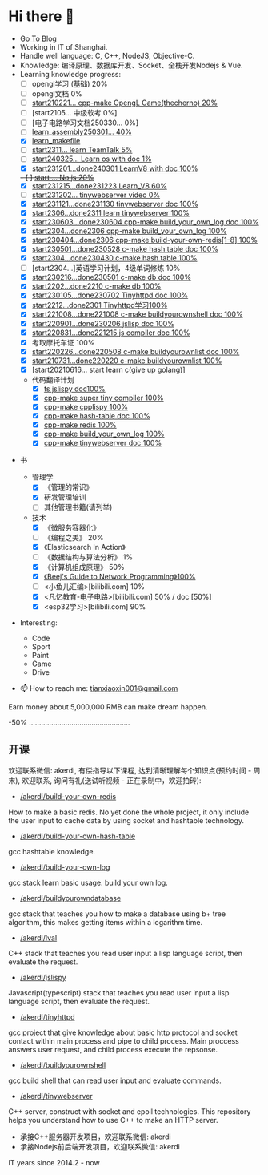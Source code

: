 # Hi there 👋

+ [Go To Blog](https://akerdi.github.io)
+ Working in IT of Shanghai.
+ Handle well language: C, C++, NodeJS, Objective-C.
+ Knowledge: 编译原理、数据库开发、Socket、全栈开发Nodejs & Vue.
+ Learning knowledge progress: 
  - [ ] opengl学习 (基础) 20%
  - [ ] opengl文档 0%
  - [ ] [start210221... cpp-make OpengL Game(thecherno) 20%](https://www.bilibili.com/video/BV1mL4y1b7vZ/?spm_id_from=333.337.search-card.all.click&vd_source=3870947727828a3261a9d870fa8d6f2c)
  - [ ] [start2105... 中级软考 0%]
  - [ ] [电子电路学习文档250330... 0%]
  - [ ] [learn_assembly250301... 40%](https://github.com/akerdi/learn_assembly)
  - [x] [learn_makefile](https://github.com/akerdi/learn_makefile)
  - [ ] [start2311... learn TeamTalk 5%](https://github.com/balloonwj/TeamTalk)
  - [ ] [start240325... Learn os with doc 1%](https://github.com/akerdi/os01)
  - [x] [start231201...done240301 LearnV8 with doc 100%](https://github.com/akerdi/Learn_V8)
  
  ~~- [ ] [start ... No.js 20%](知晓如何构建和调用过程)~~
  - [x] [start231215...done231223 Learn_V8 60%](https://github.com/akerdi/Learn_V8)
  - [ ] [start231202... tinywebserver video 0%](https://bilibili.com)
  - [x] [start231121...done231130 tinywebserver doc 100%](https://github.com/akerdi/tinywebserver)
  - [x] [start2306...done2311 learn tinywebserver 100%](https://github.com/qinguoyi/TinyWebServer)
  - [x] [start230603...done230604 cpp-make build_your_own_log doc 100%](https://github.com/akerdi/build_your_own_log)
  - [x] [start2304...done2306 cpp-make build_your_own_log 100%](https://github.com/rxi/log.c)
  - [x] [start230404...done2306 cpp-make build-your-own-redis[1-8] 100%](https://build-your-own.org/redis/)
  - [x] [start230501...done230528 c-make hash table doc 100%](https://github.com/akerdi/build-your-own-hash-table)
  - [x] [start2304...done230430 c-make hash table 100%](https://github.com/jamesroutley/write-a-hash-table)
  - [ ] [start2304...]英语学习计划，4级单词修炼 10%
  - [x] [start230216...done230501 c-make db doc 100%](https://github.com/akerdi/buildyourownsqlite)
  - [x] [start2202...done2210 c-make db 100%](https://cstack.github.io/db_tutorial/)
  - [x] [start230105...done230702 Tinyhttpd doc 100%](https://github.com/akerdi/tinyhttpd)
  - [x] [start2212...done2301 Tinyhttpd学习100%](http://www.buildyourownlisp.com/)
  <!-- [x] [c-make **Programing Language** 99%](http://www.buildyourownlisp.com/) -->
  <!-- [x] c-make **Programing Language** write an artical 95% -->
  - [x] [start221008...done221008 c-make buildyourownshell doc 100%](https://github.com/akerdi/buildyourownshell)
  - [x] [start220901...done230206 jslisp doc 100%](https://github.com/akerdi/jslispy)
  - [x] [start220831...done221215 js compiler doc 100%](https://github.com/akerdi/compiler)
  - [x] 考取摩托车证 100%
  - [x] [start220226...done220508 c-make buildyourownlist doc 100%](http://www.buildyourownlisp.com/)
  - [x] [start210731...done220220 c-make buildyourownlist 100%](http://www.buildyourownlisp.com/)
  - [x] [start20210616... start learn c(give up golang)]
  
  + 代码翻译计划
    - [x] [ts jslispy doc100%](https://github.com/akerdi/jslispy)
    - [x] [cpp-make super tiny compiler 100%](https://github.com/akerdi/cpp_compiler)
    - [x] [cpp-make cpplispy 100%](https://github.com/akerdi/cpplispy)
    - [x] [cpp-make hash-table doc 100%](https://github.com/akerdi/build-your-own-hash-table)
    - [x] [cpp-make redis 100%](https://github.com/akerdi/build-your-own-redis)
    - [x] [cpp-make build_your_own_log 100%](https://github.com/akerdi/build_your_own_log)
    - [x] [cpp-make tinywebserver doc 100%](https://github.com/akerdi/tinywebserver-private) 
    
<!--
+ 学习赚钱
  + 游戏
    - [x] cocoscreator学习
    - [x] flappybird
    - [x] 打飞机
    - [x] 打小鸟
-->


+ 书
  + 管理学
    - [x] 《管理的常识》
    - [x] 研发管理培训
    - [ ] 其他管理书籍(请列举)
  + 技术
    - [x] 《微服务容器化》
    - [ ] 《编程之美》 20%
    - [x] 《Elasticsearch In Action》
    - [ ] 《数据结构与算法分析》 1%
    - [x] 《计算机组成原理》 50%
    - [x] [《Beej's Guide to Network Programming》100%](https://beej.us/guide/bgnet/)
    - [ ] <小鱼儿汇编>[bilibili.com] 10%
    - [x] <凡忆教育-电子电路>[bilibili.com] 50% / doc [50%]
    - [x] <esp32学习>[bilibili.com] 90%
   
  <!--
  + 小说
    - [x] 霸道人生 - 有点意思
    - [x] 武动乾坤 - 看动漫+听bilibili和z-library 联合起来肝完。1200篇之后作者急了，步子迈大了扯着蛋了，感情处理也是虎头蛇尾没有交代。
    - [x] 神墓 - 想象力宏大，有意思
    - [x] 仙逆 - 清新脱俗，写的也不错
    - [x] 明朝那些事 - 推荐
    - [x] 修真聊天群 - 时间杀手, 可太长太长太长了, 逗比文太长, 里边能有所收获为0. 看起来挺无聊的，浪费时间. 最后总结是
    - [ ] 永生 - 写的太烂了, 看不下去, 差劲的小说及作者写小说功底.
    - [x] 遮天 - 当前看了视频实在是细腻, 还没看小说. 里边有写主角苟, 但是都合理, 不合理的地方, 也是作者的设计, 就都接受成了合理性了.
    - [x] 鬼吹灯 - 看了好几篇, 但是夜里听音频怕被吓到, 就停了.
    - [x] 都市偷香贼 - 抛开sexy 还是<永生>写得好太多太多了好吧. 就是主题[黑|灰|白] 老是强调这个, 可太2了. 这块看着有点侮辱俺智商.
    - [x] 斗破苍穹 - 不好看. 对于那些一上来就有灵兽, 有大牛啥的, 有点免疫了.
    - [ ] 金瓶梅 - 2%, 刚开始, 还排不出时间去看.
    - [x] 吞嗤星空 - 看完觉得算是通顺, 前后矛盾, 过渡等还算OK, 不过觉得内容平乏, 升级打怪, 人物不立体, 胶水glue小说, 不建议观看.
  
  -->

+ Interesting:
  + Code
  + Sport
  + Paint
  + Game
  + Drive
<!--   + Girls -->

+ 📫 How to reach me: tianxiaoxin001@gmail.com

<!-- + ⚡ Fun fact: I like girls, I want to have more gf(if I become rich), But I like my littleshuai best. -->

  Earn money about 5,000,000 RMB can make dream happen.
  
  -50% ..................................................
  
## 开课

欢迎联系微信: akerdi, 有偿指导以下课程, 达到清晰理解每个知识点(预约时间 - 周末), 欢迎联系, 询问有礼(送试听视频 - 正在录制中，欢迎拍砖):
  + <a target="_blank" href="https://github.com/akerdi/build-your-own-redis">/akerdi/build-your-own-redis</a>
  
How to make a basic redis. No yet done the whole project, it only include the user input to cache data by using socket and hashtable technology.
  + <a target="_blank" href="https://github.com/akerdi/build-your-own-hash-table">/akerdi/build-your-own-hash-table</a>
  
gcc hashtable knowledge.
  + [/akerdi/build-your-own-log](https://github.com/akerdi/build_your_own_log)

gcc stack learn basic usage. build your own log.
  + [/akerdi/buildyourowndatabase](https://github.com/akerdi/buildyourowndatabase)

gcc stack that teaches you how to make a database using b+ tree algorithm, this makes getting items within a logarithm time.
  + [/akerdi/lval](https://github.com/akerdi/lval)

C++ stack that teaches you read user input a lisp language script, then evaluate the request.
  + [/akerdi/jslispy](https://github.com/akerdi/jslispy)

Javascript(typescript) stack that teaches you read user input a lisp language script, then evaluate the request.
  + [/akerdi/tinyhttpd](https://github.com/akerdi/tinyhttpd)

gcc project that give knowledge about basic http protocol and socket contact within main process and pipe to child process. Main proccess answers user request, and child process execute the repsonse.
  + [/akerdi/buildyourownshell](https://github.com/akerdi/buildyourownshell)

gcc build shell that can read user input and evaluate commands.
  + [/akerdi/tinywebserver](https://github.com/akerdi/tinywebserver-private)

C++ server, construct with socket and epoll technologies. This repository helps you understand how to use C++ to make an HTTP server.


+ 承接C++服务器开发项目，欢迎联系微信: akerdi
+ 承接Nodejs前后端开发项目，欢迎联系微信: akerdi
<!-- + 欢迎关注微信订阅号 · 哈士程视界-->

IT years since 2014.2 - now

